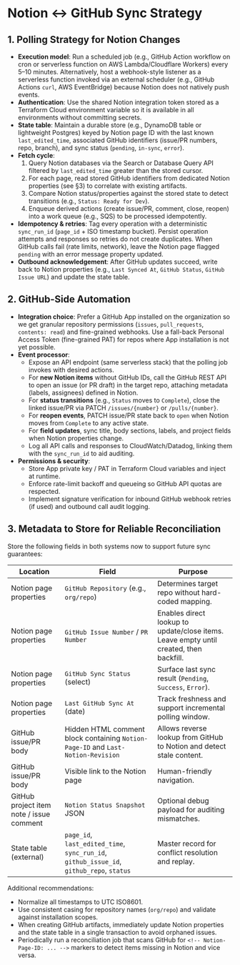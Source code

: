 # Notion ↔ GitHub Sync Strategy

## 1. Polling Strategy for Notion Changes

- **Execution model**: Run a scheduled job (e.g., GitHub Action workflow on cron or serverless function on AWS Lambda/Cloudflare Workers) every 5–10 minutes. Alternatively, host a webhook-style listener as a serverless function invoked via an external scheduler (e.g., GitHub Actions `curl`, AWS EventBridge) because Notion does not natively push events.
- **Authentication**: Use the shared Notion integration token stored as a Terraform Cloud environment variable so it is available in all environments without committing secrets.
- **State table**: Maintain a durable store (e.g., DynamoDB table or lightweight Postgres) keyed by Notion page ID with the last known `last_edited_time`, associated GitHub identifiers (issue/PR numbers, repo, branch), and sync status (`pending`, `in-sync`, `error`).
- **Fetch cycle**:
  1. Query Notion databases via the Search or Database Query API filtered by `last_edited_time` greater than the stored cursor.
  2. For each page, read stored GitHub identifiers from dedicated Notion properties (see §3) to correlate with existing artifacts.
  3. Compare Notion status/properties against the stored state to detect transitions (e.g., `Status: Ready for Dev`).
  4. Enqueue derived actions (create issue/PR, comment, close, reopen) into a work queue (e.g., SQS) to be processed idempotently.
- **Idempotency & retries**: Tag every operation with a deterministic `sync_run_id` (`page_id` + ISO timestamp bucket). Persist operation attempts and responses so retries do not create duplicates. When GitHub calls fail (rate limits, network), leave the Notion page flagged `pending` with an error message property updated.
- **Outbound acknowledgement**: After GitHub updates succeed, write back to Notion properties (e.g., `Last Synced At`, `GitHub Status`, `GitHub Issue URL`) and update the state table.

## 2. GitHub-Side Automation

- **Integration choice**: Prefer a GitHub App installed on the organization so we get granular repository permissions (`issues`, `pull_requests`, `contents: read`) and fine-grained webhooks. Use a fall-back Personal Access Token (fine-grained PAT) for repos where App installation is not yet possible.
- **Event processor**:
  - Expose an API endpoint (same serverless stack) that the polling job invokes with desired actions.
  - For **new Notion items** without GitHub IDs, call the GitHub REST API to open an issue (or PR draft) in the target repo, attaching metadata (labels, assignees) defined in Notion.
  - For **status transitions** (e.g., `Status` moves to `Complete`), close the linked issue/PR via PATCH `/issues/{number}` or `/pulls/{number}`.
  - For **reopen events**, PATCH issue/PR state back to `open` when Notion moves from `Complete` to any active state.
  - For **field updates**, sync title, body sections, labels, and project fields when Notion properties change.
  - Log all API calls and responses to CloudWatch/Datadog, linking them with the `sync_run_id` to aid auditing.
- **Permissions & security**:
  - Store App private key / PAT in Terraform Cloud variables and inject at runtime.
  - Enforce rate-limit backoff and queueing so GitHub API quotas are respected.
  - Implement signature verification for inbound GitHub webhook retries (if used) and outbound call audit logging.

## 3. Metadata to Store for Reliable Reconciliation

Store the following fields in both systems now to support future sync guarantees:

| Location | Field | Purpose |
| --- | --- | --- |
| Notion page properties | `GitHub Repository` (e.g., `org/repo`) | Determines target repo without hard-coded mapping. |
| Notion page properties | `GitHub Issue Number` / `PR Number` | Enables direct lookup to update/close items. Leave empty until created, then backfill. |
| Notion page properties | `GitHub Sync Status` (select) | Surface last sync result (`Pending`, `Success`, `Error`). |
| Notion page properties | `Last GitHub Sync At` (date) | Track freshness and support incremental polling window. |
| GitHub issue/PR body | Hidden HTML comment block containing `Notion-Page-ID` and `Last-Notion-Revision` | Allows reverse lookup from GitHub to Notion and detect stale content. |
| GitHub issue/PR body | Visible link to the Notion page | Human-friendly navigation. |
| GitHub project item note / issue comment | `Notion Status Snapshot` JSON | Optional debug payload for auditing mismatches. |
| State table (external) | `page_id`, `last_edited_time`, `sync_run_id`, `github_issue_id`, `github_repo`, `status` | Master record for conflict resolution and replay. |

Additional recommendations:

- Normalize all timestamps to UTC ISO8601.
- Use consistent casing for repository names (`org/repo`) and validate against installation scopes.
- When creating GitHub artifacts, immediately update Notion properties and the state table in a single transaction to avoid orphaned issues.
- Periodically run a reconciliation job that scans GitHub for `<!-- Notion-Page-ID: ... -->` markers to detect items missing in Notion and vice versa.
